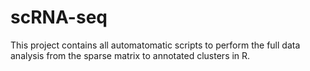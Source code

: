 # scRNA-seq
This project contains all automatomatic scripts to perform the full data analysis from the sparse matrix to annotated clusters in R.
